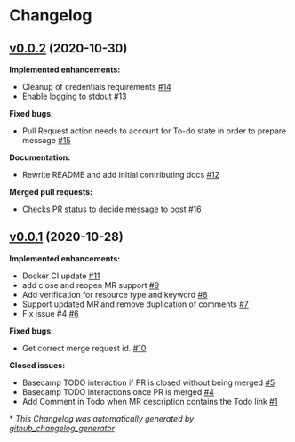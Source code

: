 # Changelog

## [v0.0.2](https://github.com/runhermes/hermes/tree/v0.0.2) (2020-10-30)

**Implemented enhancements:**

- Cleanup of credentials requirements [\#14](https://github.com/runhermes/hermes/pull/14)
- Enable logging to stdout [\#13](https://github.com/runhermes/hermes/pull/13)

**Fixed bugs:**

- Pull Request action needs to account for To-do state in order to prepare message [\#15](https://github.com/runhermes/hermes/issues/15)

**Documentation:**

- Rewrite README and add initial contributing docs [\#12](https://github.com/runhermes/hermes/pull/12)

**Merged pull requests:**

- Checks PR status to decide message to post [\#16](https://github.com/runhermes/hermes/pull/16)

## [v0.0.1](https://github.com/runhermes/hermes/tree/v0.0.1) (2020-10-28)

**Implemented enhancements:**

- Docker CI update [\#11](https://github.com/runhermes/hermes/pull/11)
- add close and reopen MR support [\#9](https://github.com/runhermes/hermes/pull/9)
- Add verification for resource type and keyword [\#8](https://github.com/runhermes/hermes/pull/8)
- Support updated MR and remove duplication of comments [\#7](https://github.com/runhermes/hermes/pull/7)
- Fix issue \#4 [\#6](https://github.com/runhermes/hermes/pull/6)

**Fixed bugs:**

- Get correct merge request id. [\#10](https://github.com/runhermes/hermes/pull/10)

**Closed issues:**

- Basecamp TODO interaction if PR is closed without being merged [\#5](https://github.com/runhermes/hermes/issues/5)
- Basecamp TODO interactions once PR is merged [\#4](https://github.com/runhermes/hermes/issues/4)
- Add Comment in Todo when MR description contains the Todo link [\#1](https://github.com/runhermes/hermes/issues/1)



\* *This Changelog was automatically generated by [github_changelog_generator](https://github.com/github-changelog-generator/github-changelog-generator)*
